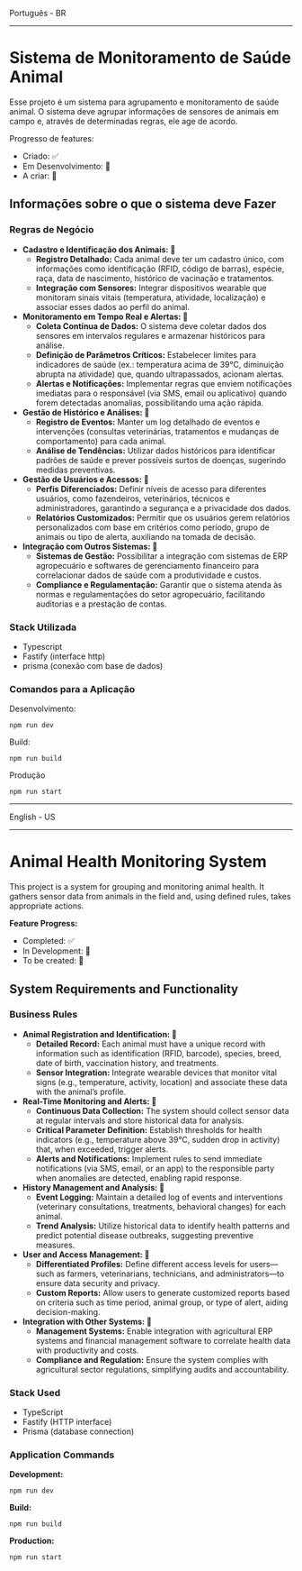 Português - BR

---

# Sistema de Monitoramento de Saúde Animal

Esse projeto é um sistema para agrupamento e monitoramento de saúde animal. O sistema deve agrupar informações de sensores de animais em campo e, através de determinadas regras, ele age de acordo.

Progresso de features:

- Criado: ✅
- Em Desenvolvimento: 🚧
- A criar: 🚀

## Informações sobre o que o sistema deve Fazer

### Regras de Negócio

* **Cadastro e Identificação dos Animais: 🚧**
  * **Registro Detalhado:** Cada animal deve ter um cadastro único, com informações como identificação (RFID, código de barras), espécie, raça, data de nascimento, histórico de vacinação e tratamentos.
  * **Integração com Sensores:** Integrar dispositivos wearable que monitoram sinais vitais (temperatura, atividade, localização) e associar esses dados ao perfil do animal.
* **Monitoramento em Tempo Real e Alertas: 🚧**
  * **Coleta Contínua de Dados:** O sistema deve coletar dados dos sensores em intervalos regulares e armazenar históricos para análise.
  * **Definição de Parâmetros Críticos:** Estabelecer limites para indicadores de saúde (ex.: temperatura acima de 39°C, diminuição abrupta na atividade) que, quando ultrapassados, acionam alertas.
  * **Alertas e Notificações:** Implementar regras que enviem notificações imediatas para o responsável (via SMS, email ou aplicativo) quando forem detectadas anomalias, possibilitando uma ação rápida.
* **Gestão de Histórico e Análises: 🚀**
  * **Registro de Eventos:** Manter um log detalhado de eventos e intervenções (consultas veterinárias, tratamentos e mudanças de comportamento) para cada animal.
  * **Análise de Tendências:** Utilizar dados históricos para identificar padrões de saúde e prever possíveis surtos de doenças, sugerindo medidas preventivas.
* **Gestão de Usuários e Acessos: 🚀**
  * **Perfis Diferenciados:** Definir níveis de acesso para diferentes usuários, como fazendeiros, veterinários, técnicos e administradores, garantindo a segurança e a privacidade dos dados.
  * **Relatórios Customizados:** Permitir que os usuários gerem relatórios personalizados com base em critérios como período, grupo de animais ou tipo de alerta, auxiliando na tomada de decisão.
* **Integração com Outros Sistemas: 🚀**
  * **Sistemas de Gestão:** Possibilitar a integração com sistemas de ERP agropecuário e softwares de gerenciamento financeiro para correlacionar dados de saúde com a produtividade e custos.
  * **Compliance e Regulamentação:** Garantir que o sistema atenda às normas e regulamentações do setor agropecuário, facilitando auditorias e a prestação de contas.

### Stack Utilizada

- Typescript
- Fastify (interface http)
- prisma (conexão com base de dados)

### Comandos para a Aplicação

Desenvolvimento:

```b
npm run dev
```

Build:

```b
npm run build
```

Produção

```
npm run start
```

---

English - US

---

# Animal Health Monitoring System

This project is a system for grouping and monitoring animal health. It gathers sensor data from animals in the field and, using defined rules, takes appropriate actions.

**Feature Progress:**

* Completed: ✅
* In Development: 🚧
* To be created: 🚀

## System Requirements and Functionality

### Business Rules

* **Animal Registration and Identification: 🚀**
  * **Detailed Record:** Each animal must have a unique record with information such as identification (RFID, barcode), species, breed, date of birth, vaccination history, and treatments.
  * **Sensor Integration:** Integrate wearable devices that monitor vital signs (e.g., temperature, activity, location) and associate these data with the animal’s profile.
* **Real-Time Monitoring and Alerts: 🚀**
  * **Continuous Data Collection:** The system should collect sensor data at regular intervals and store historical data for analysis.
  * **Critical Parameter Definition:** Establish thresholds for health indicators (e.g., temperature above 39°C, sudden drop in activity) that, when exceeded, trigger alerts.
  * **Alerts and Notifications:** Implement rules to send immediate notifications (via SMS, email, or an app) to the responsible party when anomalies are detected, enabling rapid response.
* **History Management and Analysis: 🚀**
  * **Event Logging:** Maintain a detailed log of events and interventions (veterinary consultations, treatments, behavioral changes) for each animal.
  * **Trend Analysis:** Utilize historical data to identify health patterns and predict potential disease outbreaks, suggesting preventive measures.
* **User and Access Management: 🚀**
  * **Differentiated Profiles:** Define different access levels for users—such as farmers, veterinarians, technicians, and administrators—to ensure data security and privacy.
  * **Custom Reports:** Allow users to generate customized reports based on criteria such as time period, animal group, or type of alert, aiding decision-making.
* **Integration with Other Systems: 🚀**
  * **Management Systems:** Enable integration with agricultural ERP systems and financial management software to correlate health data with productivity and costs.
  * **Compliance and Regulation:** Ensure the system complies with agricultural sector regulations, simplifying audits and accountability.

### Stack Used

* TypeScript
* Fastify (HTTP interface)
* Prisma (database connection)

### Application Commands

**Development:**

```
npm run dev
```

**Build:**

```
npm run build
```

**Production:**

```
npm run start
```
